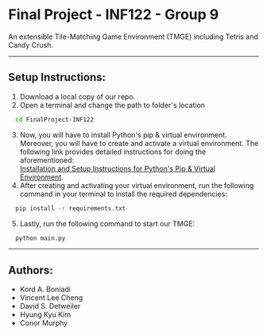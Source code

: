 # Final Project - INF122 - Group 9
An extensible Tile-Matching Game Environment (TMGE) including Tetris and Candy Crush.
***
## Setup Instructions:
1) Download a local copy of our repo.
2) Open a terminal and change the path to folder's location 
```bash
  cd FinalProject-INF122
```
3) Now, you will have to install Python's pip & virtual environment. Moreover, you will have to create and activate a virtual environment. The following link provides detailed instructions for doing the aforementioned: <br>[Installation and Setup Instructions for Python's Pip & Virtual Environment](https://packaging.python.org/en/latest/guides/installing-using-pip-and-virtual-environments/#creating-a-virtual-environment). 
4) After creating and activating your virtual environment, run the following command in your terminal to install the required dependencies:
```bash
  pip install -r requirements.txt
```
5) Lastly, run the following command to start our TMGE:
```bash
  python main.py
```
***
## Authors: 
- Kord A. Boniadi
- Vincent Lee Cheng
- David S. Detweiler
- Hyung Kyu Kim
- Conor Murphy

